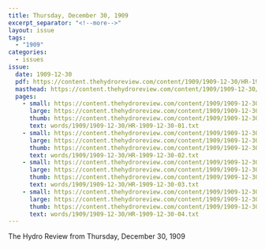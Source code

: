 ```yaml
---
title: Thursday, December 30, 1909
excerpt_separator: "<!--more-->"
layout: issue
tags:
  - "1909"
categories:
  - issues
issue:
  date: 1909-12-30
  pdf: https://content.thehydroreview.com/content/1909/1909-12-30/HR-1909-12-30.pdf
  masthead: https://content.thehydroreview.com/content/1909/1909-12-30/masthead/HR-1909-12-30.jpg
  pages:
    - small: https://content.thehydroreview.com/content/1909/1909-12-30/small/HR-1909-12-30-01.jpg
      large: https://content.thehydroreview.com/content/1909/1909-12-30/large/HR-1909-12-30-01.jpg
      thumb: https://content.thehydroreview.com/content/1909/1909-12-30/thumbnails/HR-1909-12-30-01.jpg
      text: words/1909/1909-12-30/HR-1909-12-30-01.txt
    - small: https://content.thehydroreview.com/content/1909/1909-12-30/small/HR-1909-12-30-02.jpg
      large: https://content.thehydroreview.com/content/1909/1909-12-30/large/HR-1909-12-30-02.jpg
      thumb: https://content.thehydroreview.com/content/1909/1909-12-30/thumbnails/HR-1909-12-30-02.jpg
      text: words/1909/1909-12-30/HR-1909-12-30-02.txt
    - small: https://content.thehydroreview.com/content/1909/1909-12-30/small/HR-1909-12-30-03.jpg
      large: https://content.thehydroreview.com/content/1909/1909-12-30/large/HR-1909-12-30-03.jpg
      thumb: https://content.thehydroreview.com/content/1909/1909-12-30/thumbnails/HR-1909-12-30-03.jpg
      text: words/1909/1909-12-30/HR-1909-12-30-03.txt
    - small: https://content.thehydroreview.com/content/1909/1909-12-30/small/HR-1909-12-30-04.jpg
      large: https://content.thehydroreview.com/content/1909/1909-12-30/large/HR-1909-12-30-04.jpg
      thumb: https://content.thehydroreview.com/content/1909/1909-12-30/thumbnails/HR-1909-12-30-04.jpg
      text: words/1909/1909-12-30/HR-1909-12-30-04.txt
---
```


The Hydro Review from Thursday, December 30, 1909

<!--more-->

